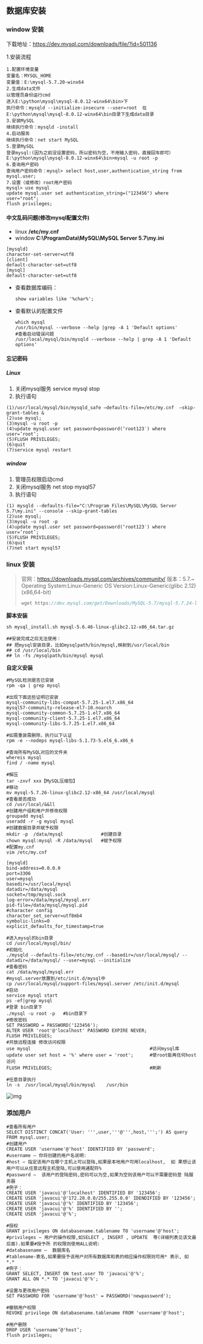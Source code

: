 ## 数据库安装

### window 安装

下载地址：https://dev.mysql.com/downloads/file/?id=501136

1.安装流程

```shell
1.配置环境变量
变量名：MYSQL_HOME
变量值：E:\mysql-5.7.20-winx64
2.生成data文件
以管理员身份运行cmd
进入E:\python\mysql\mysql-8.0.12-winx64\bin>下
执行命令：mysqld --initialize-insecure --user=root  在E:\python\mysql\mysql-8.0.12-winx64\bin目录下生成data目录
3.安装MySQL
继续执行命令：mysqld -install
4.启动服务
继续执行命令：net start MySQL
5.登录MySQL
登录mysql:(因为之前没设置密码，所以密码为空，不用输入密码，直接回车即可）
E:\python\mysql\mysql-8.0.12-winx64\bin>mysql -u root -p
6.查询用户密码
查询用户密码命令：mysql> select host,user,authentication_string from mysql.user;
7.设置（或修改）root用户密码
mysql> use mysql
update mysql.user set authentication_string=("123456") where user="root"; 
flush privileges;  
```



#### 中文乱码问题(修改mysql配置文件)

+ linux **/etc/my.cnf** 
+ window **C:\ProgramData\MySQL\MySQL Server 5.7\my.ini** 

```mysql
[mysqld]
character-set-server=utf8 
[client]
default-character-set=utf8 
[mysql]
default-character-set=utf8
```

+ 查看数据库编码：

  ```mysql
  show variables like '%char%';
  ```

+ 查看默认的配置文件

  ```shell
  which mysql
  /usr/bin/mysql --verbose --help |grep -A 1 'Default options'
  #查看启动错误问题
  /usr/local/mysql/bin/mysqld --verbose --help | grep -A 1 'Default options'
  ```

  

#### 忘记密码

##### Linux

1. 关闭mysql服务 service mysql stop
2. 执行语句

```mysql
(1)/usr/local/mysql/bin/mysqld_safe –defaults-file=/etc/my.cnf  –skip-grant-tables &
(2)use mysql;
(3)mysql -u root -p
(4)update mysql.user set password=password(‘root123′) where user=’root’;
(5)FLUSH PRIVILEGES;
(6)quit
(7)service mysql restart
```

##### window

1. 管理员权限启动cmd
2. 关闭mysql服务 net stop mysql57
3. 执行语句

```mysql
(1) mysqld --defaults-file="C:\Program Files\MySQL\MySQL Server 5.7\my.ini" --console --skip-grant-tables
(2)use mysql;
(3)mysql -u root -p
(4)update mysql.user set password=password(‘root123′) where user=’root’;
(5)FLUSH PRIVILEGES;
(6)quit
(7)net start mysql57
```

### linux  安装

>  官网：https://downloads.mysql.com/archives/community/
>  版本：5.7.~
>  Operating System:Linux-Generic
>  OS Version:Linux-Generic(glibc 2.12)(x86,64-bit)
>
>  ```cpp
>  wget https://dev.mysql.com/get/Downloads/MySQL-5.7/mysql-5.7.24-linux-glibc2.12-x86_64.tar.gz
>  ```

**脚本安装**

```shell
sh mysql_install.sh mysql-5.6.46-linux-glibc2.12-x86_64.tar.gz

##安装完成之后无法使用：
## 把mysql安装目录，比如mysqlpath/bin/mysql,映射到/usr/local/bin
## cd /usr/local/bin
## ln -fs /mysqlpath/bin/mysql mysql
```

**自定义安装**

```shell
#MySQL检测是否已安装
rpm -qa | grep mysql

#出现下面这些证明已安装
mysql-community-libs-compat-5.7.25-1.el7.x86_64
mysql57-community-release-el7-10.noarch
mysql-community-common-5.7.25-1.el7.x86_64
mysql-community-client-5.7.25-1.el7.x86_64
mysql-community-libs-5.7.25-1.el7.x86_64

#如需重装需删除，执行以下认证
rpm -e --nodeps mysql-libs-5.1.73-5.el6_6.x86_6

#查询所有MySQL对应的文件夹
whereis mysql
find / -name mysql
```



```shell
#解压
tar -zxvf xxx【MySQL压缩包】
#移动
mv mysql-5.7.26-linux-glibc2.12-x86_64 /usr/local/mysql
#查看是否成功
cd /usr/local/&&ll
#创建用户组和用户并修改权限
groupadd mysql
useradd -r -g mysql mysql
#创建数据目录并赋予权限
mkdir -p  /data/mysql              #创建目录
chown mysql:mysql -R /data/mysql   #赋予权限
#配置my.cnf
vim /etc/my.cnf

[mysqld]
bind-address=0.0.0.0
port=3306
user=mysql
basedir=/usr/local/mysql
datadir=/data/mysql
socket=/tmp/mysql.sock
log-error=/data/mysql/mysql.err
pid-file=/data/mysql/mysql.pid
#character config
character_set_server=utf8mb4
symbolic-links=0
explicit_defaults_for_timestamp=true

#进入mysql的bin目录
cd /usr/local/mysql/bin/
#初始化
./mysqld --defaults-file=/etc/my.cnf --basedir=/usr/local/mysql/ --datadir=/data/mysql/ --user=mysql --initialize
#查看密码
cat /data/mysql/mysql.err
#mysql.server放置到/etc/init.d/mysql中
cp /usr/local/mysql/support-files/mysql.server /etc/init.d/mysql
#启动
service mysql start
ps -ef|grep mysql
#登录 bin目录下
./mysql -u root -p   #bin目录下
#修改密码
SET PASSWORD = PASSWORD('123456');
ALTER USER 'root'@'localhost' PASSWORD EXPIRE NEVER;
FLUSH PRIVILEGES; 
#开放远程连接 修改访问权限
use mysql                                            #访问mysql库
update user set host = '%' where user = 'root';      #使root能再任何host访问
FLUSH PRIVILEGES;                                    #刷新

#任意目录执行
ln -s  /usr/local/mysql/bin/mysql    /usr/bin
```

![img](https://img-blog.csdnimg.cn/20190625105235465.png)

### 添加用户
```mysql
#查看所有用户
SELECT DISTINCT CONCAT('User: ''',user,'''@''',host,''';') AS query FROM mysql.user;
#创建用户
CREATE USER 'username'@'host' IDENTIFIED BY 'password';
#username – 你将创建的用户名说明:
#host – 指定该用户在哪个主机上可以登陆,如果是本地用户可用localhost,  如 果想让该用户可以从任意远程主机登陆,可以使用通配符%
#password –  该用户的登陆密码,密码可以为空,如果为空则该用户可以不需要密码登 陆服务器
#例子：
CREATE USER 'javacui'@'localhost' IDENTIFIED BY '123456'; 
CREATE USER 'javacui'@'172.20.0.0/255.255.0.0' IDENDIFIED BY '123456'; 
CREATE USER 'javacui'@'%' IDENTIFIED BY '123456'; 
CREATE USER 'javacui'@'%' IDENTIFIED BY ''; 
CREATE USER 'javacui'@'%';

#授权
GRANT privileges ON databasename.tablename TO 'username'@'host';
#privileges – 用户的操作权限,如SELECT , INSERT , UPDATE  等(详细列表见该文最后面).如果要#授予所 的权限则使用ALL说明: 
#databasename –  数据库名
#tablename-表名,如果要授予该用户对所有数据库和表的相应操作权限则可用* 表示, 如*.*
#例子：
GRANT SELECT, INSERT ON test.user TO 'javacui'@'%'; 
GRANT ALL ON *.* TO 'javacui'@'%';

#设置与更改用户密码
SET PASSWORD FOR 'username'@'host' = PASSWORD('newpassword');

#撤销用户权限
REVOKE privilege ON databasename.tablename FROM 'username'@'host';

#用户删除
DROP USER ‘username’@'host’;
flush privileges;
```



